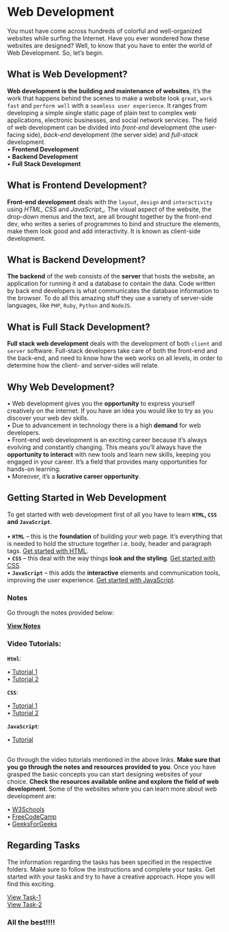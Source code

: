 # Web Development
You must have come across hundreds of colorful and well-organized websites while surfing the Internet. Have you ever wondered how these websites are designed? Well, to know that you have to enter the world of Web Development. So, let’s begin.

## What is Web Development?

**Web development is the building and maintenance of websites**, it’s the work that happens behind the scenes to make a website look `great`, `work` `fast` and `perform well` with a `seamless user experience`. It ranges from developing a simple single static page of plain text to complex web applications, electronic businesses, and social network services. The field of web development can be divided into _front-end_ development (the user-facing side), _back-end_ development (the server side) and _full-stack_ development.  
•	**Frontend Development**  
•	**Backend Development**  
•	**Full Stack Development**  

## What is Frontend Development?

**Front-end development** deals with the `layout`, `design` and `interactivity` using _HTML, CSS_ and _JavaScript__. The visual aspect of the website, the drop-down menus and the text, are all brought together by the front-end dev, who writes a series of programmes to bind and structure the elements, make them look good and add interactivity. It is known as client-side development.  

## What is Backend Development?

**The backend** of the web consists of the **server** that hosts the website, an application for running it and a database to contain the data. Code written by back end developers is what communicates the database information to the browser. To do all this amazing stuff they use a variety of server-side languages, like `PHP`, `Ruby`, `Python` and `NodeJS`.

## What is Full Stack Development?

**Full stack web development** deals with the development of both `client` and `server` software. Full-stack developers take care of both the front-end and the back-end, and need to know how the web works on all levels, in order to determine how the client- and server-sides will relate.

## Why Web Development?

•	Web development gives you the **opportunity** to express yourself creatively on the internet. If you have an idea you would like to try as you discover your web dev skills.   
•	Due to advancement in technology there is a high **demand** for web developers.  
•	Front-end web development is an exciting career because it’s always evolving and constantly changing. This means you’ll always have the **opportunity to interact** with new tools and learn new skills, keeping you engaged in your career. It’s a field that provides many opportunities for hands-on learning.   
•	Moreover, it’s a **lucrative career opportunity**.  

## Getting Started in Web Development

To get started with web development first of all you have to learn **`HTML`, `CSS` and `JavaScript`**. <br>  
•	**`HTML`** – this is the **foundation** of building your web page. It’s everything that is needed to hold the structure together i.e. body, header and paragraph tags. [Get started with HTML](https://www.w3schools.com/html/html_intro.asp).  
•	**`CSS`** – this deal with the way things **look and the styling**. [Get started with CSS](https://www.w3schools.com/css/css_intro.asp).  
•	**`JavaScript`** – this adds the **interactive** elements and communication tools, improving the user experience. [Get started with JavaScript](https://www.w3schools.com/js/js_intro.asp).  

### Notes

Go through the notes provided below:

**[View Notes](https://docs.google.com/document/d/1qALgKBbGMq1Y7HHHA-X_0xOGhC0ox4K1i2W0avZTkn4/edit?usp=sharing)**

### Video Tutorials:

**`Html`**:

•	[Tutorial 1](https://www.youtube.com/watch?app=desktop&v=BsDoLVMnmZs)  
•	[Tutorial 2](https://www.youtube.com/watch?app=desktop&v=pQN-pnXPaVg)  

**`CSS`**:

•	[Tutorial 1](https://www.youtube.com/watch?v=Edsxf_NBFrw&feature=youtu.be)  
•	[Tutorial 2](https://www.youtube.com/watch?v=1Rs2ND1ryYc)  

**`JavaScript`**:

•	[Tutorial](https://www.youtube.com/watch?v=hKB-YGF14SY)  

##

Go through the video tutorials mentioned in the above links. **Make sure that you go through the notes and resources provided to you**. Once you have grasped the basic concepts you can start designing websites of your choice. **Check the resources available online and explore the field of web development**. Some of the websites where you can learn more about web development are:  

•	[W3Schools](https://www.w3schools.com/)  
•	[FreeCodeCamp](https://www.freecodecamp.org/)  
•	[GeeksForGeeks](https://www.geeksforgeeks.org/web-development/)  

## Regarding Tasks

The information regarding the tasks has been specified in the respective folders. Make sure to follow the instructions and complete your tasks. Get started with your tasks and try to have a creative approach. Hope you will find this exciting.

[View Task-1](./Task-1) <br>
[View Task-2](./Task-2)


### All the best!!!!
